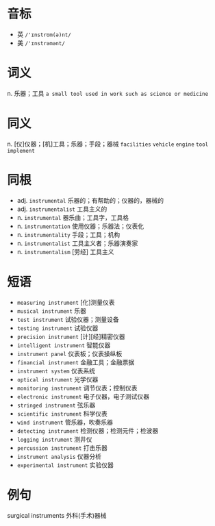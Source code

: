 # 音标

- 英 `/'ɪnstrʊm(ə)nt/`
- 美 `/'ɪnstrəmənt/`

# 词义

n. 乐器；工具
`a small tool used in work such as science or medicine`

# 同义

n. [仪]仪器；[机]工具；乐器；手段；器械
`facilities` `vehicle` `engine` `tool` `implement`

# 同根

- adj. `instrumental` 乐器的；有帮助的；仪器的，器械的
- adj. `instrumentalist` 工具主义的
- n. `instrumental` 器乐曲；工具字，工具格
- n. `instrumentation` 使用仪器；乐器法；仪表化
- n. `instrumentality` 手段；工具；机构
- n. `instrumentalist` 工具主义者；乐器演奏家
- n. `instrumentalism` [劳经] 工具主义

# 短语

- `measuring instrument` [化]测量仪表
- `musical instrument` 乐器
- `test instrument` 试验仪器；测量设备
- `testing instrument` 试验仪器
- `precision instrument` [计][经]精密仪器
- `intelligent instrument` 智能仪器
- `instrument panel` 仪表板；仪表操纵板
- `financial instrument` 金融工具；金融票据
- `instrument system` 仪表系统
- `optical instrument` 光学仪器
- `monitoring instrument` 调节仪表；控制仪表
- `electronic instrument` 电子仪器，电子测试仪器
- `stringed instrument` 弦乐器
- `scientific instrument` 科学仪表
- `wind instrument` 管乐器，吹奏乐器
- `detecting instrument` 检测仪器；检测元件；检波器
- `logging instrument` 测井仪
- `percussion instrument` 打击乐器
- `instrument analysis` 仪器分析
- `experimental instrument` 实验仪器

# 例句

surgical instruments
外科(手术)器械


